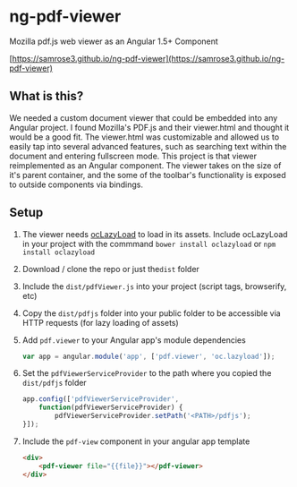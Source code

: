 # ng-pdf-viewer
Mozilla pdf.js web viewer as an Angular 1.5+ Component

[https://samrose3.github.io/ng-pdf-viewer](https://samrose3.github.io/ng-pdf-viewer)

## What is this?
We needed a custom document viewer that could be embedded into any Angular project. I found Mozilla's PDF.js and their viewer.html and thought it would be a good fit. The viewer.html was customizable and allowed us to easily tap into several advanced features, such as searching text within the document and entering fullscreen mode. This project is that viewer reimplemented as an Angular component. The viewer takes on the size of it's parent container, and the some of the toolbar's functionality is exposed to outside components via bindings.

## Setup

1. The viewer needs [ocLazyLoad](https://github.com/ocombe/ocLazyLoad) to load in its assets. Include ocLazyLoad in your project with the commmand
	`bower install oclazyload` or `npm install oclazyload`
1. Download / clone the repo or just the`dist` folder
1. Include the `dist/pdfViewer.js` into your project (script tags, browserify, etc)
1. Copy the `dist/pdfjs` folder into your public folder to be accessible via HTTP requests (for lazy loading of assets)
1. Add `pdf.viewer` to your Angular app's module dependencies

 	```javascript
	var app = angular.module('app', ['pdf.viewer', 'oc.lazyload']);
	```

1. Set the `pdfViewerServiceProvider` to the path where you copied the `dist/pdfjs` folder

	```javascript
	app.config(['pdfViewerServiceProvider',
    	function(pdfViewerServiceProvider) {
    		pdfViewerServiceProvider.setPath('<PATH>/pdfjs');
	}]);
	```

1. Include the `pdf-view` component in your angular app template

	```html
	<div>
		<pdf-viewer file="{{file}}"></pdf-viewer>
	</div>
	```
